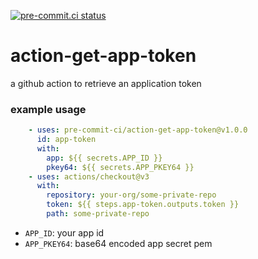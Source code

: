 [![pre-commit.ci status](https://results.pre-commit.ci/badge/github/pre-commit-ci/action-get-app-token/main.svg)](https://results.pre-commit.ci/latest/github/pre-commit-ci/action-get-app-token/main)

action-get-app-token
====================

a github action to retrieve an application token

### example usage

```yaml
    - uses: pre-commit-ci/action-get-app-token@v1.0.0
      id: app-token
      with:
        app: ${{ secrets.APP_ID }}
        pkey64: ${{ secrets.APP_PKEY64 }}
    - uses: actions/checkout@v3
      with:
        repository: your-org/some-private-repo
        token: ${{ steps.app-token.outputs.token }}
        path: some-private-repo
```

- `APP_ID`: your app id
- `APP_PKEY64`: base64 encoded app secret pem

